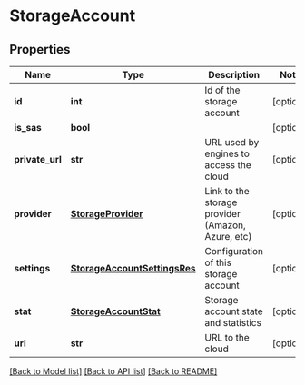 # StorageAccount

## Properties
Name | Type | Description | Notes
------------ | ------------- | ------------- | -------------
**id** | **int** | Id of the storage account | [optional] 
**is_sas** | **bool** |  | [optional] 
**private_url** | **str** | URL used by engines to access the cloud | [optional] 
**provider** | [**StorageProvider**](StorageProvider.md) | Link to the storage provider (Amazon, Azure, etc) | [optional] 
**settings** | [**StorageAccountSettingsRes**](StorageAccountSettingsRes.md) | Configuration of this storage account | [optional] 
**stat** | [**StorageAccountStat**](StorageAccountStat.md) | Storage account state and statistics | [optional] 
**url** | **str** | URL to the cloud | [optional] 

[[Back to Model list]](../README.md#documentation-for-models) [[Back to API list]](../README.md#documentation-for-api-endpoints) [[Back to README]](../README.md)


